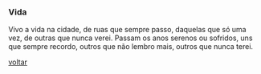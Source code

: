 ### Vida

Vivo a vida na cidade, de ruas que sempre passo, daquelas que só uma vez, de outras que nunca verei. Passam os anos serenos ou sofridos, uns que sempre recordo, outros que não lembro mais, outros que nunca terei.

[voltar](./)